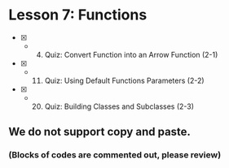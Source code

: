 # Lesson 7: Functions

- [x] -  4.  Quiz: Convert Function into an Arrow Function (2-1) 
- [x] - 11.  Quiz: Using Default Functions Parameters (2-2)
- [x] - 20.  Quiz: Building Classes and Subclasses (2-3)

## We do not support copy and paste. 
### (Blocks of codes are commented out, please review)
